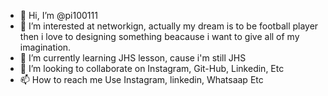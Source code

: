 - 👋 Hi, I’m @pi100111
- 👀 I’m interested at networkign, actually my dream is to be football player then i love to designing something beacause i want to give all of my imagination.
- 🌱 I’m currently learning JHS lesson, cause i'm still JHS
- 💞️ I’m looking to collaborate on Instagram, Git-Hub, Linkedin, Etc
- 📫 How to reach me Use Instagram, linkedin, Whatsaap Etc

<!---
pi100111/pi100111 is a ✨ special ✨ repository because its `README.md` (this file) appears on your GitHub profile.
You can click the Preview link to take a look at your changes.
--->
